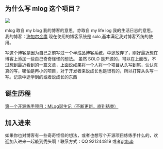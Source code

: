 
## 为什么写 mlog 这个项目？

![](c:\Users\hjljy\mlog\upload\2021\12\0819.jpg)

mlog 取自 my blog 我的博客的意思，亦取自 my life log 我的生活日志的意思。我的博客：[海加尔金鹰](https://www.hjljy.cn) 现在使用的博客系统是 solo,基本满足我对博客系统的使用。

写这个博客是因为自己之前写过一个半成品博客系统，中途放弃了，刚好最近想在博客上添加一些自己奇奇怪怪的想法。
虽然 SOLO 是开源的，可以在上面改，不过想到最近看到的一篇文章，上面说如果将一个人将一个项目从头写到尾，认认真真的写，哪怕是再小的项目，对于开发者来说成长也是很有的，所以打算从头写一写。记录中途学到的或者说成长的东西

## 诞生历程
  [第一个开源练手项目：MLog诞生记（不断更新，直到结束）](https://www.hjljy.cn/articles/2020/01/29/1580307598217.html?utm_source=github)
## 加入进来
 如果你也对博客有一些奇奇怪怪的想法，或者也想写个开源项目练练手什么的，欢迎加入进来一起敲到秃头啊！联系方式：QQ 921244819   或者[github](https://github.com/hjljy/mlog)

